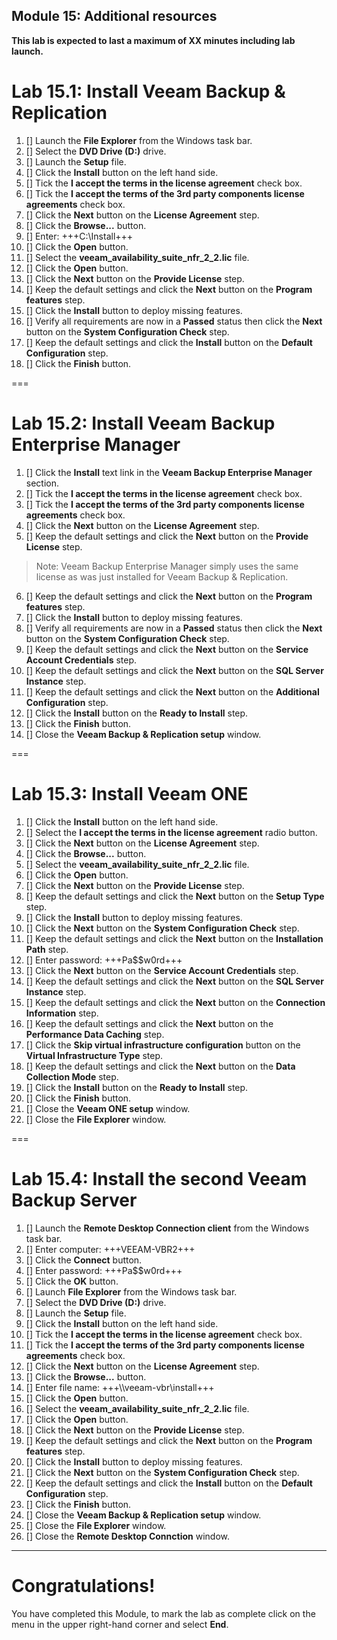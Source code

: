 Module 15: Additional resources
---
**This lab is expected to last a maximum of XX minutes including lab launch.**


# Lab 15.1: Install Veeam Backup & Replication

1. [] Launch the **File Explorer** from the Windows task bar.
2. [] Select the **DVD Drive (D:)** drive.
3. [] Launch the **Setup** file.
4. [] Click the **Install** button on the left hand side.
5. [] Tick the **I accept the terms in the license agreement** check box.
6. [] Tick the **I accept the terms of the 3rd party components license agreements** check box.
7. [] Click the **Next** button on the **License Agreement** step.
8. [] Click the **Browse...** button.
9. [] Enter: +++C:\Install+++
10. [] Click the **Open** button.
11. [] Select the **veeam_availability_suite_nfr_2_2.lic** file.
12. [] Click the **Open** button.
13. [] Click the **Next** button on the **Provide License** step.
14. [] Keep the default settings and click the **Next** button on the **Program features** step.
15. [] Click the **Install** button to deploy missing features.
16. [] Verify all requirements are now in a **Passed** status then click the **Next** button on the **System Configuration Check** step.
17. [] Keep the default settings and click the **Install** button on the **Default Configuration** step.
18. [] Click the **Finish** button.

===

# Lab 15.2: Install Veeam Backup Enterprise Manager

1. [] Click the **Install** text link in the **Veeam Backup Enterprise Manager** section.
2. [] Tick the **I accept the terms in the license agreement** check box.
3. [] Tick the **I accept the terms of the 3rd party components license agreements** check box.
4. [] Click the **Next** button on the **License Agreement** step.
5. [] Keep the default settings and click the **Next** button on the **Provide License** step.
> Note: Veeam Backup Enterprise Manager simply uses the same license as was just installed for Veeam Backup & Replication.

6. [] Keep the default settings and click the **Next** button on the **Program features** step.
7. [] Click the **Install** button to deploy missing features.
8. [] Verify all requirements are now in a **Passed** status then click the **Next** button on the **System Configuration Check** step.
9. [] Keep the default settings and click the **Next** button on the **Service Account Credentials** step.
10. [] Keep the default settings and click the **Next** button on the **SQL Server Instance** step.
11. [] Keep the default settings and click the **Next** button on the **Additional Configuration** step.
12. [] Click the **Install** button on the **Ready to Install** step.
13. [] Click the **Finish** button.
14. [] Close the **Veeam Backup & Replication setup** window.

===

# Lab 15.3: Install Veeam ONE

1. [] Click the **Install** button on the left hand side.
2. [] Select the **I accept the terms in the license agreement** radio button.
3. [] Click the **Next** button on the **License Agreement** step.
4. [] Click the **Browse...** button.
5. [] Select the **veeam_availability_suite_nfr_2_2.lic** file.
6. [] Click the **Open** button.
7. [] Click the **Next** button on the **Provide License** step.
8. [] Keep the default settings and click the **Next** button on the **Setup Type** step.
9. [] Click the **Install** button to deploy missing features.
10. [] Click the **Next** button on the **System Configuration Check** step.
11. [] Keep the default settings and click the **Next** button on the **Installation Path** step.
12. [] Enter password: +++Pa$$w0rd+++
13. [] Click the **Next** button on the **Service Account Credentials** step.
14. [] Keep the default settings and click the **Next** button on the **SQL Server Instance** step.
15. [] Keep the default settings and click the **Next** button on the **Connection Information** step.
16. [] Keep the default settings and click the **Next** button on the **Performance Data Caching** step.
17. [] Click the **Skip virtual infrastructure configuration** button on the **Virtual Infrastructure Type** step.
18. [] Keep the default settings and click the **Next** button on the **Data Collection Mode** step.
19. [] Click the **Install** button on the **Ready to Install** step.
20. [] Click the **Finish** button.
21. [] Close the **Veeam ONE setup** window.
22. [] Close the **File Explorer** window.

===

# Lab 15.4: Install the second Veeam Backup Server

1. [] Launch the **Remote Desktop Connection client** from the Windows task bar.
2. [] Enter computer: +++VEEAM-VBR2+++
3. [] Click the **Connect** button.
4. [] Enter password: +++Pa$$w0rd+++
5. [] Click the **OK** button.
6. [] Launch **File Explorer** from the Windows task bar.
7. [] Select the **DVD Drive (D:)** drive.
8. [] Launch the **Setup** file.
9. [] Click the **Install** button on the left hand side.
10. [] Tick the **I accept the terms in the license agreement** check box.
11. [] Tick the **I accept the terms of the 3rd party components license agreements** check box.
12. [] Click the **Next** button on the **License Agreement** step.
13. [] Click the **Browse...** button.
14. [] Enter file name: +++\\\\veeam-vbr\\install+++
15. [] Click the **Open** button.
16. [] Select the **veeam_availability_suite_nfr_2_2.lic** file.
17. [] Click the **Open** button.
18. [] Click the **Next** button on the **Provide License** step.
19. [] Keep the default settings and click the **Next** button on the **Program features** step.
20. [] Click the **Install** button to deploy missing features.
21. [] Click the **Next** button on the **System Configuration Check** step.
22. [] Keep the default settings and click the **Install** button on the **Default Configuration** step.
23. [] Click the **Finish** button.
24. [] Close the **Veeam Backup & Replication setup** window.
25. [] Close the **File Explorer** window.
26. [] Close the **Remote Desktop Connction** window.

---

# Congratulations!

You have completed this Module, to mark the lab as complete click on the menu in the upper right-hand corner and select **End**.
